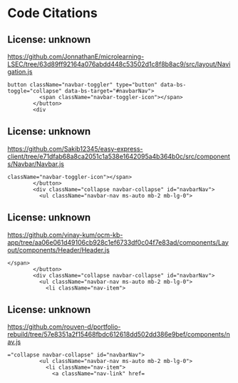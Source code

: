 # Code Citations

## License: unknown
https://github.com/JonnathanE/microlearning-LSEC/tree/63d89ff92164a076abdd448c53502d1c8f8b8ac9/src/layout/Navigation.js

```
button className="navbar-toggler" type="button" data-bs-toggle="collapse" data-bs-target="#navbarNav">
          <span className="navbar-toggler-icon"></span>
        </button>
        <div
```


## License: unknown
https://github.com/Sakib12345/easy-express-client/tree/e71dfab68a8ca2051c1a538e1642095a4b364b0c/src/components/Navbar/Navbar.js

```
className="navbar-toggler-icon"></span>
        </button>
        <div className="collapse navbar-collapse" id="navbarNav">
          <ul className="navbar-nav ms-auto mb-2 mb-lg-0">
```


## License: unknown
https://github.com/vinay-kum/ocm-kb-app/tree/aa06e061d49106cb928c1ef6733df0c04f7e83ad/components/Layout/components/Header/Header.js

```
</span>
        </button>
        <div className="collapse navbar-collapse" id="navbarNav">
          <ul className="navbar-nav ms-auto mb-2 mb-lg-0">
            <li className="nav-item">
```


## License: unknown
https://github.com/rouven-d/portfolio-rebuild/tree/57e8351a2f15468fbdc612618dd502dd386e9bef/components/nav.js

```
="collapse navbar-collapse" id="navbarNav">
          <ul className="navbar-nav ms-auto mb-2 mb-lg-0">
            <li className="nav-item">
              <a className="nav-link" href=
```

